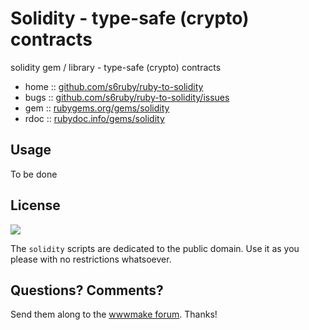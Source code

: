 
# Solidity -  type-safe (crypto) contracts

solidity gem / library - type-safe (crypto) contracts

* home  :: [github.com/s6ruby/ruby-to-solidity](https://github.com/s6ruby/ruby-to-solidity)
* bugs  :: [github.com/s6ruby/ruby-to-solidity/issues](https://github.com/s6ruby/ruby-to-solidity/issues)
* gem   :: [rubygems.org/gems/solidity](https://rubygems.org/gems/solidity)
* rdoc  :: [rubydoc.info/gems/solidity](http://rubydoc.info/gems/solidity)



## Usage

To be done

## License

![](https://publicdomainworks.github.io/buttons/zero88x31.png)

The `solidity` scripts are dedicated to the public domain.
Use it as you please with no restrictions whatsoever.


## Questions? Comments?

Send them along to the [wwwmake forum](http://groups.google.com/group/wwwmake).
Thanks!
